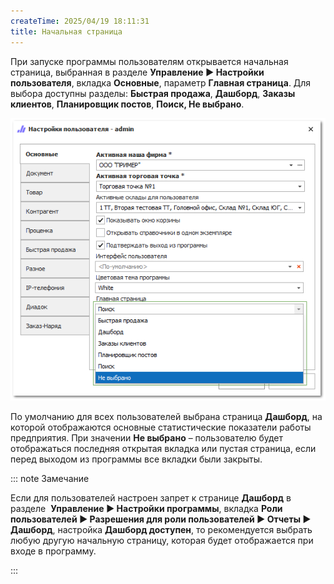 ```yaml
---
createTime: 2025/04/19 18:11:31
title: Начальная страница
---
```

При запуске программы пользователям открывается начальная страница, выбранная в разделе **Управление ► Настройки пользователя**, вкладка **Основные**, параметр **Главная страница**. Для выбора доступны разделы:  **Быстрая продажа**, **Дашборд**, **Заказы клиентов**, **Планировщик постов**, **Поиск, Не выбрано**. 

![](../../../assets/guide/Aspose.Words.6f13226c-9016-4dda-be57-653ed66d987a.129.png)

По умолчанию для всех пользователей выбрана страница **Дашборд**, на которой отображаются основные статистические показатели работы предприятия. При значении **Не выбрано** – пользователю будет отображаться последняя открытая вкладка или пустая страница, если перед выходом из программы все вкладки были закрыты.

::: note Замечание

Если для пользователей настроен запрет к странице **Дашборд** в разделе  **Управление ► Настройки программы**, вкладка **Роли пользователей ► Разрешения для роли пользователей ► Отчеты ► Дашборд**, настройка **Дашборд доступен**, то рекомендуется выбрать любую другую начальную страницу, которая будет отображается при входе в программу.

:::